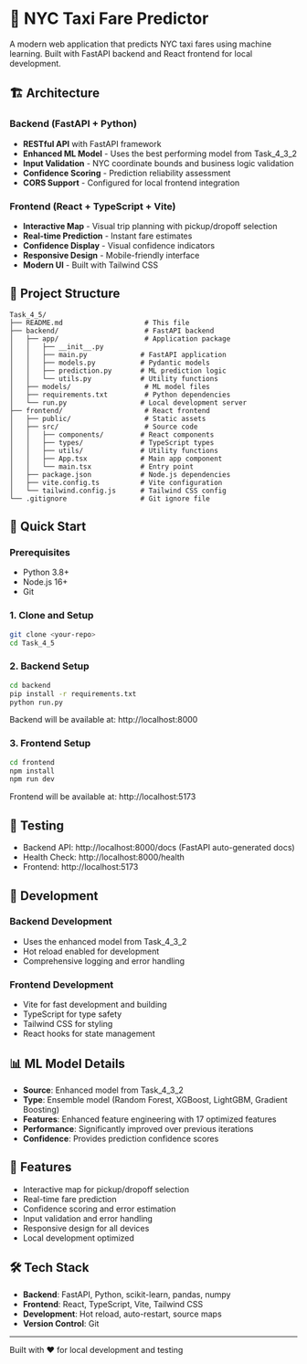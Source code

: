 # 🚖 NYC Taxi Fare Predictor

A modern web application that predicts NYC taxi fares using machine learning. Built with FastAPI backend and React frontend for local development.

## 🏗️ Architecture

### Backend (FastAPI + Python)
- **RESTful API** with FastAPI framework
- **Enhanced ML Model** - Uses the best performing model from Task_4_3_2
- **Input Validation** - NYC coordinate bounds and business logic validation
- **Confidence Scoring** - Prediction reliability assessment
- **CORS Support** - Configured for local frontend integration

### Frontend (React + TypeScript + Vite)
- **Interactive Map** - Visual trip planning with pickup/dropoff selection
- **Real-time Prediction** - Instant fare estimates
- **Confidence Display** - Visual confidence indicators
- **Responsive Design** - Mobile-friendly interface
- **Modern UI** - Built with Tailwind CSS

## 📁 Project Structure
```
Task_4_5/
├── README.md                    # This file
├── backend/                     # FastAPI backend
│   ├── app/                     # Application package
│   │   ├── __init__.py
│   │   ├── main.py             # FastAPI application
│   │   ├── models.py           # Pydantic models
│   │   ├── prediction.py       # ML prediction logic
│   │   └── utils.py            # Utility functions
│   ├── models/                  # ML model files
│   ├── requirements.txt         # Python dependencies
│   └── run.py                  # Local development server
├── frontend/                    # React frontend
│   ├── public/                  # Static assets
│   ├── src/                     # Source code
│   │   ├── components/         # React components
│   │   ├── types/              # TypeScript types
│   │   ├── utils/              # Utility functions
│   │   ├── App.tsx             # Main app component
│   │   └── main.tsx            # Entry point
│   ├── package.json            # Node.js dependencies
│   ├── vite.config.ts          # Vite configuration
│   └── tailwind.config.js      # Tailwind CSS config
└── .gitignore                  # Git ignore file
```

## 🚀 Quick Start

### Prerequisites
- Python 3.8+
- Node.js 16+
- Git

### 1. Clone and Setup
```bash
git clone <your-repo>
cd Task_4_5
```

### 2. Backend Setup
```bash
cd backend
pip install -r requirements.txt
python run.py
```
Backend will be available at: http://localhost:8000

### 3. Frontend Setup
```bash
cd frontend
npm install
npm run dev
```
Frontend will be available at: http://localhost:5173

## 🧪 Testing
- Backend API: http://localhost:8000/docs (FastAPI auto-generated docs)
- Health Check: http://localhost:8000/health
- Frontend: http://localhost:5173

## 🔧 Development

### Backend Development
- Uses the enhanced model from Task_4_3_2
- Hot reload enabled for development
- Comprehensive logging and error handling

### Frontend Development
- Vite for fast development and building
- TypeScript for type safety
- Tailwind CSS for styling
- React hooks for state management

## 📊 ML Model Details
- **Source**: Enhanced model from Task_4_3_2
- **Type**: Ensemble model (Random Forest, XGBoost, LightGBM, Gradient Boosting)
- **Features**: Enhanced feature engineering with 17 optimized features
- **Performance**: Significantly improved over previous iterations
- **Confidence**: Provides prediction confidence scores

## 🎯 Features
- Interactive map for pickup/dropoff selection
- Real-time fare prediction
- Confidence scoring and error estimation
- Input validation and error handling
- Responsive design for all devices
- Local development optimized

## 🛠️ Tech Stack
- **Backend**: FastAPI, Python, scikit-learn, pandas, numpy
- **Frontend**: React, TypeScript, Vite, Tailwind CSS
- **Development**: Hot reload, auto-restart, source maps
- **Version Control**: Git

---
Built with ❤️ for local development and testing
